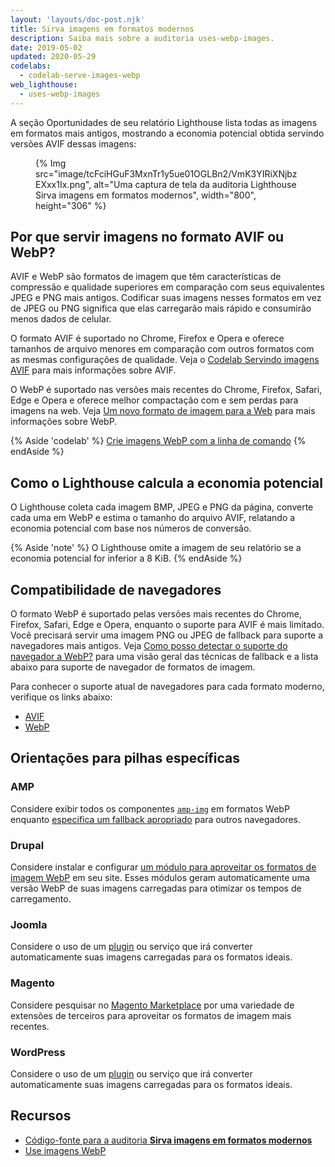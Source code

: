 ```yaml
---
layout: 'layouts/doc-post.njk'
title: Sirva imagens em formatos modernos
description: Saiba mais sobre a auditoria uses-webp-images.
date: 2019-05-02
updated: 2020-05-29
codelabs:
  - codelab-serve-images-webp
web_lighthouse:
  - uses-webp-images
---
```


A seção Oportunidades de seu relatório Lighthouse lista todas as imagens em formatos mais antigos, mostrando a economia potencial obtida servindo versões AVIF dessas imagens:

<figure>{% Img src="image/tcFciHGuF3MxnTr1y5ue01OGLBn2/VmK3YIRiXNjbzEXxx1Ix.png", alt="Uma captura de tela da auditoria Lighthouse Sirva imagens em formatos modernos", width="800", height="306" %}</figure>

## Por que servir imagens no formato AVIF ou WebP?

AVIF e WebP são formatos de imagem que têm características de compressão e qualidade superiores em comparação com seus equivalentes JPEG e PNG mais antigos. Codificar suas imagens nesses formatos em vez de JPEG ou PNG significa que elas carregarão mais rápido e consumirão menos dados de celular.

O formato AVIF é suportado no Chrome, Firefox e Opera e oferece tamanhos de arquivo menores em comparação com outros formatos com as mesmas configurações de qualidade. Veja o [Codelab Servindo imagens AVIF](https://codelabs.developers.google.com/codelabs/avif) para mais informações sobre AVIF.

O WebP é suportado nas versões mais recentes do Chrome, Firefox, Safari, Edge e Opera e oferece melhor compactação com e sem perdas para imagens na web. Veja [Um novo formato de imagem para a Web](https://developers.google.com/speed/webp/) para mais informações sobre WebP.

{% Aside 'codelab' %} [Crie imagens WebP com a linha de comando](https://web.dev/codelab-serve-images-webp) {% endAside %}

## Como o Lighthouse calcula a economia potencial

O Lighthouse coleta cada imagem BMP, JPEG e PNG da página, converte cada uma em WebP e estima o tamanho do arquivo AVIF, relatando a economia potencial com base nos números de conversão.

{% Aside 'note' %} O Lighthouse omite a imagem de seu relatório se a economia potencial for inferior a 8 KiB. {% endAside %}

## Compatibilidade de navegadores

O formato WebP é suportado pelas versões mais recentes do Chrome, Firefox, Safari, Edge e Opera, enquanto o suporte para AVIF é mais limitado. Você precisará servir uma imagem PNG ou JPEG de fallback para suporte a navegadores mais antigos. Veja [Como posso detectar o suporte do navegador a WebP?](https://developers.google.com/speed/webp/faq#how_can_i_detect_browser_support_for_webp) para uma visão geral das técnicas de fallback e a lista abaixo para suporte de navegador de formatos de imagem.

Para conhecer o suporte atual de navegadores para cada formato moderno, verifique os links abaixo:

- [AVIF](https://caniuse.com/#feat=avif)
- [WebP](https://caniuse.com/#feat=webp)

## Orientações para pilhas específicas

### AMP

Considere exibir todos os componentes [`amp-img`](https://amp.dev/documentation/components/amp-img/?format=websites) em formatos WebP enquanto [especifica um fallback apropriado](https://amp.dev/documentation/components/amp-img/#specify-a-fallback-image) para outros navegadores.

### Drupal

Considere instalar e configurar [um módulo para aproveitar os formatos de imagem WebP](https://www.drupal.org/project/project_module?f%5B0%5D=&f%5B1%5D=&f%5B2%5D=&f%5B3%5D=&f%5B4%5D=sm_field_project_type%3Afull&f%5B5%5D=&f%5B6%5D=&text=webp&solrsort=iss_project_release_usage+desc&op=Search) em seu site. Esses módulos geram automaticamente uma versão WebP de suas imagens carregadas para otimizar os tempos de carregamento.

### Joomla

Considere o uso de um [plugin](https://extensions.joomla.org/instant-search/?jed_live%5Bquery%5D=webp) ou serviço que irá converter automaticamente suas imagens carregadas para os formatos ideais.

### Magento

Considere pesquisar no [Magento Marketplace](https://marketplace.magento.com/catalogsearch/result/?q=webp) por uma variedade de extensões de terceiros para aproveitar os formatos de imagem mais recentes.

### WordPress

Considere o uso de um [plugin](https://wordpress.org/plugins/search/convert+webp/) ou serviço que irá converter automaticamente suas imagens carregadas para os formatos ideais.

## Recursos

- [Código-fonte para a auditoria **Sirva imagens em formatos modernos**](https://github.com/GoogleChrome/lighthouse/blob/master/lighthouse-core/audits/byte-efficiency/modern-image-formats.js)
- [Use imagens WebP](https://web.dev/serve-images-webp/)

<!-- https://www.reddit.com/r/webdev/comments/gspjwe/serve_images_in_nextgen_formats/ -->
